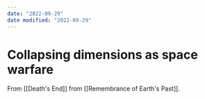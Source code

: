 ```yaml
---
date: "2022-09-29"
date modified: "2022-09-29"
---
```


# Collapsing dimensions as space warfare
From [[Death's End]] from [[Remembrance of Earth's Past]].
